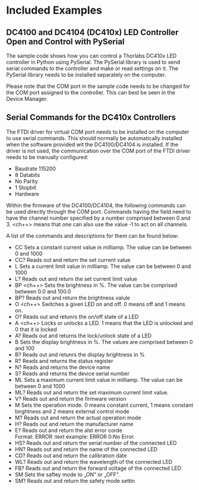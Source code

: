 # Included Examples

## DC4100 and DC4104 (DC410x) LED Controller Open and Control with PySerial

The sample code shows how you can control a Thorlabs DC410x LED controller in Python using PySerial. The PySerial library is used to send serial commands to the controller and make or read settings on it. The PySerial library needs to be installed separately on the computer.

Please note that the COM port in the sample code needs to be changed for the COM port assigned to the controller. This can best be seen in the Device Manager.

## Serial Commands for the DC410x Controllers

The FTDI driver for virtual COM port needs to be installed on the computer to use serial commands. This should normally be automatically installed when the software provided wit the DC4100/DC4104 is installed. If the driver is not used, the communication over the COM port of the FTDI driver needs to be manually configured:

- Baudrate 115200
- 8 Databits
- No Parity
- 1 Stopbit
- Hardware

Within the firmware of the DC4100/DC4104, the following commands can be used directly through the COM port. Commands having the field <ch> need to have the channel number specified by a number comprised between 0 and 3. <ch++> means that one can also use the value ‐1 to act on all channels.

A list of the commands and descriptions for them can be found below:

- CC <ch><int>  Sets a constant current value in milliamp. The value can be between 0 and 1000
- CC? <ch>      Reads out and return the set current value
- L <ch><int> Sets a current limit value in milliamp. The value can be between 0 and 1000
- L? <ch> Reads out and return the set current limit value
- BP <ch++><float> Sets the brightness in %. The value can be comprised between 0.0 and 100.0
- BP? <ch> Reads out and return the brightness valule
- O <ch++><int> Switches a given LED on and off. 0 means off and 1 means on.
- O? <ch> Reads out and retunrs the on/off state of a LED
- A <ch++><int> Locks or unlocks a LED. 1 means that the LED is unlocked and 0 that it is locked
- A? <ch> Reads out and returns the lock/unlock state of a LED
- B <int> Sets the display brightness in %. The values are comprised between 0 and 100
- B? Reads out and retunrs the display brightness in %
- R? Reads and returns the status register
- N? Reads and returns the device name
- S? Reads and returns the device serial number
- ML <ch><int> Sets a maximum current limit value in milliamp. The value can be between 0 and 1000
- ML? <ch> Reads out and return the set maximum current limit value.
- V? Reads out and return the firmware version
- M <int> Sets the operation mode. 0 means constant current, 1 means constant birghtness and 2 means external control mode
- M? Reads out and return the actual operation mode
- H? Reads out and return the manufacturer name
- E? Reads out and return the alst error corde  
  Format:  ERROR <num>:text
  example: ERROR 0:No Error.
- HS? <ch> Reads out and return the serial number of the connected LED
- HN? <ch> Reads out and return the name of the connected LED
- CD? Reads out and return the calibration date
- WL? <ch> Reads out and return the <ch> wavelength of the connected LED
- FB? <ch> Reads out and return the <ch> forward voltage of the connected LED
- SM <int> Sets the saftey mode to „ON“ or „OFF“.
- SM? Reads out and return the safety mode settin
